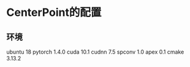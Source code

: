 # CenterPoint的配置
## 环境
ubuntu 18
pytorch 1.4.0
cuda 10.1
cudnn 7.5
spconv 1.0
apex 0.1
cmake 3.13.2
